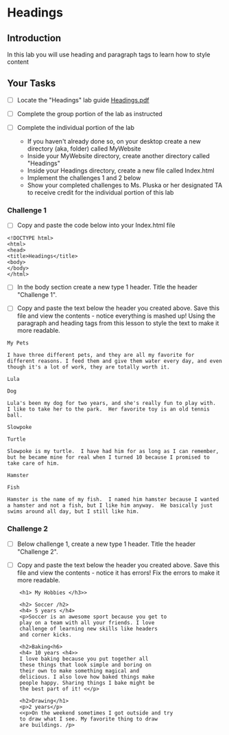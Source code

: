 # Headings

## Introduction
In this lab you will use heading and paragraph tags to learn how to style content

## Your Tasks

- [ ] Locate the "Headings" lab guide [Headings.pdf](Headings.pdf)

- [ ] Complete the group portion of the lab as instructed

- [ ] Complete the individual portion of the lab

	* If you haven't already done so, on your desktop create a new directory (aka, folder) called MyWebsite
	* Inside your MyWebsite directory, create another directory called "Headings"
	* Inside your Headings directory, create a new file called Index.html
	* Implement the challenges 1 and 2 below
	* Show your completed challenges to Ms. Pluska or her designated TA to receive credit for the individual portion of this lab

### Challenge 1

- [ ] Copy and paste the code below into your Index.html file

```
<!DOCTYPE html>
<html>
<head>
<title>Headings</title>
<body>
</body>
</html>

```
- [ ] In the body section create a new type 1 header.  Title the header "Challenge 1".

- [ ] Copy and paste the text below the header you created above.  Save this file and view the contents - notice everything is mashed up!  Using the paragraph and heading tags from this lesson to style the text to make it more readable. 

```
My Pets
    
I have three different pets, and they are all my favorite for different reasons. I feed them and give them water every day, and even though it's a lot of work, they are totally worth it.
    
Lula

Dog

Lula's been my dog for two years, and she's really fun to play with.  I like to take her to the park.  Her favorite toy is an old tennis ball.
    
Slowpoke

Turtle

Slowpoke is my turtle.  I have had him for as long as I can remember, but he became mine for real when I turned 10 because I promised to take care of him.

Hamster

Fish

Hamster is the name of my fish.  I named him hamster because I wanted a hamster and not a fish, but I like him anyway.  He basically just swims around all day, but I still like him.
```
### Challenge 2

- [ ] Below challenge 1, create a new type 1 header.  Title the header "Challenge 2".

- [ ] Copy and paste the text below the header you created above.  Save this file and view the contents - notice it has errors!  Fix the errors to make it more readable. 

```
    <h1> My Hobbies </h3>>

    <h2> Soccer /h2>
    <h4> 5 years </h4>
    <p>Soccer is an awesome sport because you get to
    play on a team with all your friends. I love
    challenge of learning new skills like headers
    and corner kicks.

    <h2>Baking<h6>
    <h4> 10 years <h4>>
    I love baking because you put together all 
    these things that look simple and boring on 
    their own to make something magical and 
    delicious. I also love how baked things make 
    people happy. Sharing things I bake might be 
    the best part of it! <</p>

    <h2>Drawing</h1>
    <p>2 years</p> 
    <<p>On the weekend sometimes I got outside and try
    to draw what I see. My favorite thing to draw
    are buildings. /p> 
```








